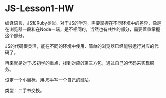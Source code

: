 # JS-Lesson1-HW

编译语言，JS和Ruby类似。对于JS的学习，需要掌握在不同环境中的差异，像是在浏览器一段和在Node一端，是不相同的，当然也有共性的部分，需要着重掌握这个部分。

JS的代码很灵活，能在不同的环境中使用，简单的浏览器已经能够运行对应的代码了。

再来就是对于JS初学的重点，找到对应的第三方包，通过自己的代码来实现服务。

设定一个小目标，用JS手写一个自己的网站。

类型：二手书交换。